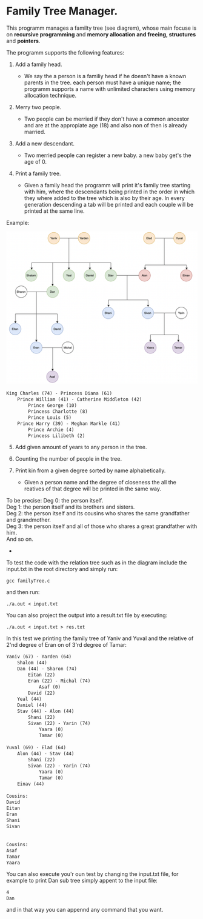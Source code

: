 # Family Tree Manager.

This programm manages a familty tree (see diagrem), whose main focuse is on **recursive programming** and **memory allocation and freeing, structures** and **pointers**.

The programm supports the following features:

1. Add a family head.
    * We say the a person is a familiy head if he doesn't have a known parents in the tree.
    each person must have a unique name; the programm supports a name with unlimited characters using memory allocation technique.

2. Merry two people.

    * Two people can be merried if they don't have a common ancestor and are at the appropiate age (18) and also non of then is already married.

3. Add a new descendant.

    * Two merried people can register a new baby. a new baby get's the age of 0.

4. Print a family tree.

    * Given a family head the programm will print it's family tree starting with him, where 
    the descendants being printed in the order in which they where added to the tree which is also by their age.
    In every generation descending a tab will be printed and each couple will be printed at the same line.

Example:

![Screenshot of a comment on a GitHub issue showing an image, added in the Markdown, of an Octocat smiling and raising a tentacle.](relationTree.png)


```
King Charles (74) - Princess Diana (61)
    Prince William (41) - Catherine Middleton (42)
        Prince George (10)
        Princess Charlotte (8)
        Prince Louis (5)
    Prince Harry (39) - Meghan Markle (41)
        Prince Archie (4)
        Princess Lilibeth (2) 
```

5. Add given amount of years to any person in the tree.

6. Counting the number of people in the tree.

7. Print kin from a given degree sorted by name alphabetically.

    * Given a person name and the degree of closeness the all the reatives of that degree will be printed in the same way. 

To be precise:
Deg 0: the person itself.  
Deg 1: the person itself and its brothers and sisters.  
Deg 2: the person itself and its cousins who shares the same grandfather and grandmother.  
Deg 3: the person itself and all of those who shares a great grandfather with him.  
And so on.  

-

To test the code with the relation tree such as in the diagram include the input.txt in the root directory and simply run:

```
gcc familyTree.c
```
and then run:
```
./a.out < input.txt
```
You can also project the output into a result.txt file by executing:
```
./a.out < input.txt > res.txt
```

In this test we printing the family tree of Yaniv and Yuval and the relative of 2'nd degree of Eran on of 3'rd degree of Tamar:

```
Yaniv (67) - Yarden (64)
	Shalom (44)
	Dan (44) - Sharon (74)
		Eitan (22)
		Eran (22) - Michal (74)
			Asaf (0)
		David (22)
	Yeal (44)
	Daniel (44)
	Stav (44) - Alon (44)
		Shani (22)
		Sivan (22) - Yarin (74)
			Yaara (0)
			Tamar (0)

Yuval (69) - Elad (64)
	Alon (44) - Stav (44)
		Shani (22)
		Sivan (22) - Yarin (74)
			Yaara (0)
			Tamar (0)
	Einav (44)

Cousins:
David
Eitan
Eran
Shani
Sivan


Cousins:
Asaf
Tamar
Yaara

```

You can also execute you'r oun test by changing the input.txt file, for example to print Dan sub tree simply appent to the input file:
```
4
Dan
```

and in that way you can appennd any command that you want.


